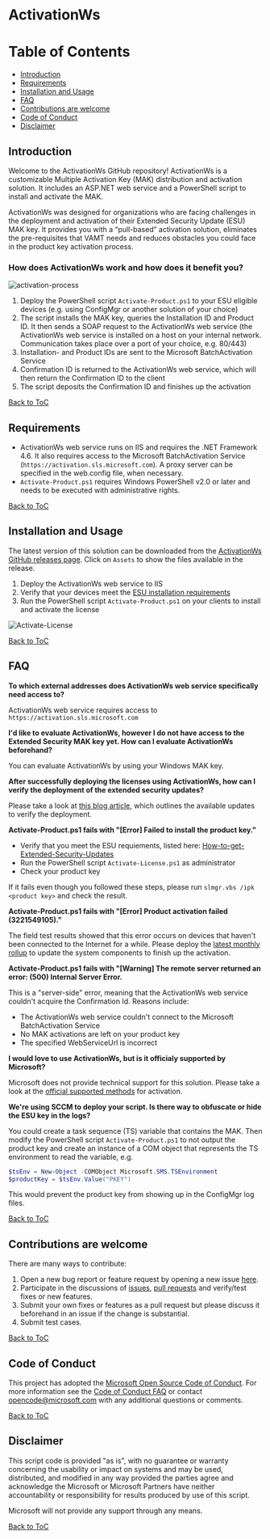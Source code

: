 # ActivationWs

# Table of Contents
<!-- toc -->
- [Introduction](#introduction)
- [Requirements](#requirements)
- [Installation and Usage](#installation-and-usage)
- [FAQ](#faq)
- [Contributions are welcome](#contributions-are-welcome)
- [Code of Conduct](#code-of-conduct)
- [Disclaimer](#disclaimer)

## Introduction

Welcome to the ActivationWs GitHub repository! ActivationWs is a customizable Multiple Activation Key (MAK) distribution and activation solution. It includes an ASP.NET web service and a PowerShell script to install and activate the MAK. 

ActivationWs was designed for organizations who are facing challenges in the deployment and activation of their Extended Security Update (ESU) MAK key. It provides you with a “pull-based” activation solution, eliminates the pre-requisites that VAMT needs and reduces obstacles you could face in the product key activation process.

### How does ActivationWs work and how does it benefit you?

![activation-process](https://github.com/dadorner-msft/ActivationWs/blob/master/doc/images/activation-process.gif) 
 
1. Deploy the PowerShell script `Activate-Product.ps1` to your ESU eligible devices (e.g. using ConfigMgr or another solution of your choice)
2. The script installs the MAK key, queries the Installation ID and Product ID. It then sends a SOAP request to the ActivationWs web service (the ActivationWs web service is installed on a host on your internal network. Communication takes place over a port of your choice, e.g. 80/443)
3. Installation- and Product IDs are sent to the Microsoft BatchActivation Service
4. Confirmation ID is returned to the ActivationWs web service, which will then return the Confirmation ID to the client
5. The script deposits the Confirmation ID and finishes up the activation

[Back to ToC](#table-of-contents)

## Requirements
- ActivationWs web service runs on IIS and requires the .NET Framework 4.6. It also requires access to the Microsoft BatchActivation Service (`https://activation.sls.microsoft.com`). A proxy server can be specified in the web.config file, when necessary.
- `Activate-Product.ps1` requires Windows PowerShell v2.0 or later and needs to be executed with administrative rights.

[Back to ToC](#table-of-contents)

## Installation and Usage

The latest version of this solution can be downloaded from the [ActivationWs GitHub releases page](https://github.com/dadorner-msft/ActivationWs/releases). Click on `Assets` to show the files available in the release.

1. Deploy the ActivationWs web service to IIS
2. Verify that your devices meet the [ESU installation requirements](https://techcommunity.microsoft.com/t5/Windows-IT-Pro-Blog/How-to-get-Extended-Security-Updates-for-eligible-Windows/ba-p/917807)
3. Run the PowerShell script `Activate-Product.ps1` on your clients to install and activate the license

![Activate-License](https://github.com/dadorner-msft/activationws/blob/master/doc/images/Activate-License-v0.15.2.gif)

[Back to ToC](#table-of-contents)

## FAQ

**To which external addresses does ActivationWs web service specifically need access to?**

ActivationWs web service requires access to `https://activation.sls.microsoft.com`

**I'd like to evaluate ActivationWs, however I do not have access to the Extended Security MAK key yet. How can I evaluate ActivationWs beforehand?**

You can evaluate ActivationWs by using your Windows MAK key.

**After successfully deploying the licenses using ActivationWs, how can I verify the deployment of the extended security updates?**

Please take a look at [this blog article](https://techcommunity.microsoft.com/t5/Windows-IT-Pro-Blog/How-to-get-Extended-Security-Updates-for-eligible-Windows/ba-p/917807), which outlines the available updates to verify the deployment.

**Activate-Product.ps1 fails with "[Error] Failed to install the product key."**

- Verify that you meet the ESU requiements, listed here: [How-to-get-Extended-Security-Updates](https://techcommunity.microsoft.com/t5/Windows-IT-Pro-Blog/How-to-get-Extended-Security-Updates-for-eligible-Windows/ba-p/917807)
- Run the PowerShell script `Activate-License.ps1` as administrator
- Check your product key

If it fails even though you followed these steps, please run `slmgr.vbs /ipk <product key>` and check the result.

**Activate-Product.ps1 fails with "[Error] Product activation failed (3221549105)."**

The field test results showed that this error occurs on devices that haven't been connected to the Internet for a while. Please deploy the [latest monthly rollup](https://www.catalog.update.microsoft.com/Search.aspx?q=2020-01%20Security%20Monthly%20Quality%20Rollup) to update the system components to finish up the activation.

**Activate-Product.ps1 fails with "[Warning] The remote server returned an error: (500) Internal Server Error.**

This is a "server-side" error, meaning that the ActivationWs web service couldn't acquire the Confirmation Id. Reasons include:
- The ActivationWs web service couldn't connect to the Microsoft BatchActivation Service
- No MAK activations are left on your product key
- The specified WebServiceUrl is incorrect

**I would love to use ActivationWs, but is it officialy supported by Microsoft?**

Microsoft does not provide technical support for this solution. Please take a look at the [official supported methods](https://techcommunity.microsoft.com/t5/Windows-IT-Pro-Blog/How-to-get-Extended-Security-Updates-for-eligible-Windows/ba-p/917807) for activation.

**We're using SCCM to deploy your script. Is there way to obfuscate or hide the ESU key in the logs?**

You could create a task sequence (TS) variable that contains the MAK. Then modify the PowerShell script `Activate-Product.ps1` to not output the product key and create an instance of a COM object that represents the TS environment to read the variable, e.g.

```powershell
$tsEnv = New-Object -COMObject Microsoft.SMS.TSEnvironment
$productKey = $tsEnv.Value("PKEY")
```
This would prevent the product key from showing up in the ConfigMgr log files.

[Back to ToC](#table-of-contents)

## Contributions are welcome

There are many ways to contribute:

1. Open a new bug report or feature request by opening a new issue [here](https://github.com/dadorner-msft/ActivationWs/issues/new/choose).
2. Participate in the discussions of [issues](https://github.com/dadorner-msft/ActivationWs/issues), [pull requests](https://github.com/dadorner-msft/ActivationWs/pulls) and verify/test fixes or new features.
3. Submit your own fixes or features as a pull request but please discuss it beforehand in an issue if the change is substantial.
4. Submit test cases.

[Back to ToC](#table-of-contents)

## Code of Conduct

This project has adopted the [Microsoft Open Source Code of Conduct][conduct-code]. For more information see the [Code of Conduct FAQ][conduct-FAQ] or contact [opencode@microsoft.com][conduct-email] with any additional questions or comments.

[conduct-code]: https://opensource.microsoft.com/codeofconduct/ 
[conduct-FAQ]: https://opensource.microsoft.com/codeofconduct/faq/
[conduct-email]: mailto:opencode@microsoft.com

[Back to ToC](#table-of-contents)

## Disclaimer

This script code is provided "as is", with no guarantee or warranty concerning the usability or impact on systems and may be used, distributed, and modified in any way provided the parties agree and acknowledge the Microsoft or Microsoft Partners have neither accountability or responsibility for results produced by use of this script.

Microsoft will not provide any support through any means.

[Back to ToC](#table-of-contents)
